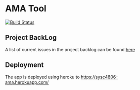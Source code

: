 # AMA Tool

[![Build Status](https://travis-ci.com/4806/ama.svg?token=MPuUxtfuLzmhXtay93BR&branch=master)](https://travis-ci.com/4806/ama)

## Project BackLog

A list of current issues in the project backlog can be found [here](https://github.com/4806/ama/milestone/1)

## Deployment

The app is deployed using heroku to https://sysc4806-ama.herokuapp.com/

